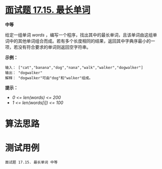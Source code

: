 # [面试题 17.15. 最长单词][cnTitle]

**中等**

给定一组单词 *words* ，编写一个程序，找出其中的最长单词，且该单词由这组单词中的其他单词组合而成。若有多个长度相同的结果，返回其中字典序最小的一项，若没有符合要求的单词则返回空字符串。

**示例：** 

```
输入： ["cat","banana","dog","nana","walk","walker","dogwalker"]
输出： "dogwalker"
解释： "dogwalker"可由"dog"和"walker"组成。

```

**提示：** 

-  *0 <= len(words) <= 200*  
-  *1 <= len(words[i]) <= 100* 




# 算法思路

# 测试用例
```
面试题 17.15. 最长单词 中等
```

[cnTitle]: https://leetcode-cn.com/problems/longest-word-lcci/
